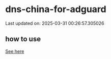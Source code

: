 # dns-china-for-adguard

Last updated on: 2025-03-31 00:26:57.305026

## how to use

[See here](https://github.com/AdguardTeam/AdGuardHome/wiki/Configuration#upstreams-from-file)